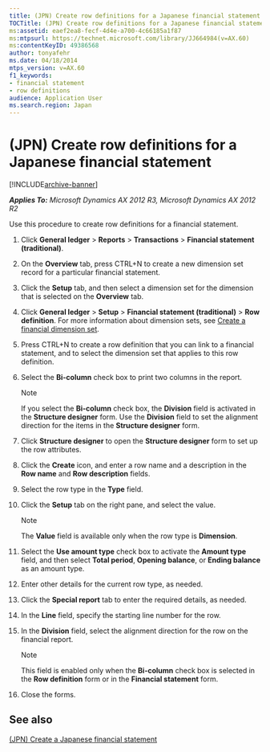 ```yaml
---
title: (JPN) Create row definitions for a Japanese financial statement
TOCTitle: (JPN) Create row definitions for a Japanese financial statement
ms:assetid: eaef2ea8-fecf-4d4e-a700-4c66185a1f87
ms:mtpsurl: https://technet.microsoft.com/library/JJ664984(v=AX.60)
ms:contentKeyID: 49386568
author: tonyafehr
ms.date: 04/18/2014
mtps_version: v=AX.60
f1_keywords:
- financial statement
- row definitions
audience: Application User
ms.search.region: Japan
---
```


# (JPN) Create row definitions for a Japanese financial statement 


[!INCLUDE[archive-banner](includes/archive-banner.md)]


_**Applies To:** Microsoft Dynamics AX 2012 R3, Microsoft Dynamics AX 2012 R2_

Use this procedure to create row definitions for a financial statement.

1.  Click **General ledger** \> **Reports** \> **Transactions** \> **Financial statement (traditional)**.

2.  On the **Overview** tab, press CTRL+N to create a new dimension set record for a particular financial statement.

3.  Click the **Setup** tab, and then select a dimension set for the dimension that is selected on the **Overview** tab.

4.  Click **General ledger** \> **Setup** \> **Financial statement (traditional)** \> **Row definition**. For more information about dimension sets, see [Create a financial dimension set](create-a-financial-dimension-set.md).

5.  Press CTRL+N to create a row definition that you can link to a financial statement, and to select the dimension set that applies to this row definition.

6.  Select the **Bi-column** check box to print two columns in the report.
    

    > [!NOTE]
    > <P>If you select the <STRONG>Bi-column</STRONG> check box, the <STRONG>Division</STRONG> field is activated in the <STRONG>Structure designer</STRONG> form. Use the <STRONG>Division</STRONG> field to set the alignment direction for the items in the <STRONG>Structure designer</STRONG> form.</P>



7.  Click **Structure designer** to open the **Structure designer** form to set up the row attributes.

8.  Click the **Create** icon, and enter a row name and a description in the **Row name** and **Row description** fields.

9.  Select the row type in the **Type** field.

10. Click the **Setup** tab on the right pane, and select the value.
    

    > [!NOTE]
    > <P>The <STRONG>Value</STRONG> field is available only when the row type is <STRONG>Dimension</STRONG>.</P>



11. Select the **Use amount type** check box to activate the **Amount type** field, and then select **Total period**, **Opening balance**, or **Ending balance** as an amount type.

12. Enter other details for the current row type, as needed.

13. Click the **Special report** tab to enter the required details, as needed.

14. In the **Line** field, specify the starting line number for the row.

15. In the **Division** field, select the alignment direction for the row on the financial report.
    

    > [!NOTE]
    > <P>This field is enabled only when the <STRONG>Bi-column</STRONG> check box is selected in the <STRONG>Row definition</STRONG> form or in the <STRONG>Financial statement</STRONG> form.</P>



16. Close the forms.

## See also

[(JPN) Create a Japanese financial statement](jpn-create-a-japanese-financial-statement.md)

  


